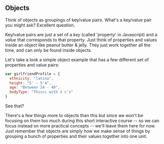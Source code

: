 ## Objects

Think of objects as groupings of key/value pairs. What's a key/value pair you might ask? Excellent question.

Key/value pairs are just a set of a *key* (called 'property' in Javascript) and a *value* that corresponds to that property. Just think of properties and values inside an object like peanut butter & jelly. They just work together all the time, and can only be found inside objects.

Let's take a look a simple object example that has a few different set of properties and value pairs:

~~~js
var girlfriendProfile = {
  ethnicity: "latina",
  height: "5' - 5'4",
  age: "Between 24 - 40",
  bodyType: "Thiccc with 3 c's"
}
~~~

See that? 

There's a few things more to objects than this but since we won't be focusing on them too much during this short interactive course -- so we can focus instead on more practical concepts -- we'll leave them here for now. Just remember that objects are simply how we make sense of things by grouping a bunch of properties and their values together into one unit.



